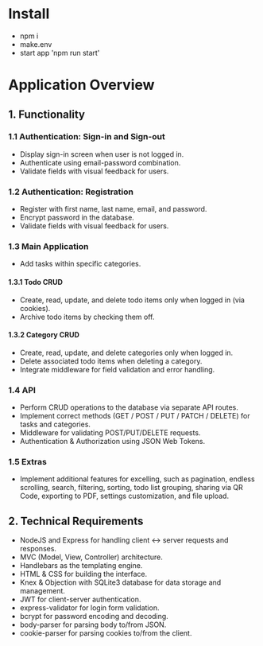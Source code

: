 # Install

- npm i
- make.env
- start app 'npm run start'

# Application Overview

## 1. Functionality

### 1.1 Authentication: Sign-in and Sign-out
- Display sign-in screen when user is not logged in.
- Authenticate using email-password combination.
- Validate fields with visual feedback for users.

### 1.2 Authentication: Registration
- Register with first name, last name, email, and password.
- Encrypt password in the database.
- Validate fields with visual feedback for users.

### 1.3 Main Application
- Add tasks within specific categories.

#### 1.3.1 Todo CRUD
- Create, read, update, and delete todo items only when logged in (via cookies).
- Archive todo items by checking them off.

#### 1.3.2 Category CRUD
- Create, read, update, and delete categories only when logged in.
- Delete associated todo items when deleting a category.
- Integrate middleware for field validation and error handling.

### 1.4 API
- Perform CRUD operations to the database via separate API routes.
- Implement correct methods (GET / POST / PUT / PATCH / DELETE) for tasks and categories.
- Middleware for validating POST/PUT/DELETE requests.
- Authentication & Authorization using JSON Web Tokens.

### 1.5 Extras
- Implement additional features for excelling, such as pagination, endless scrolling, search, filtering, sorting, todo list grouping, sharing via QR Code, exporting to PDF, settings customization, and file upload.

## 2. Technical Requirements

- NodeJS and Express for handling client <-> server requests and responses.
- MVC (Model, View, Controller) architecture.
- Handlebars as the templating engine.
- HTML & CSS for building the interface.
- Knex & Objection with SQLite3 database for data storage and management.
- JWT for client-server authentication.
- express-validator for login form validation.
- bcrypt for password encoding and decoding.
- body-parser for parsing body to/from JSON.
- cookie-parser for parsing cookies to/from the client.